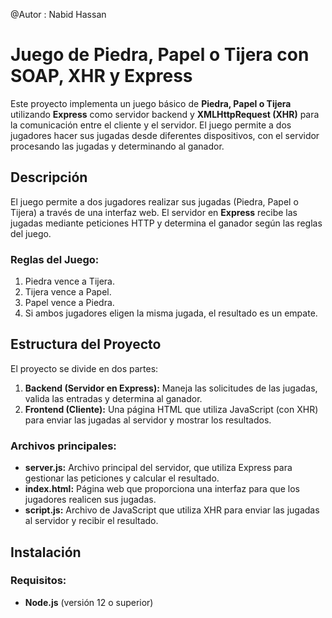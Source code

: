 @Autor : Nabid Hassan

# Juego de Piedra, Papel o Tijera con SOAP, XHR y Express

Este proyecto implementa un juego básico de **Piedra, Papel o Tijera** utilizando **Express** como servidor backend y **XMLHttpRequest (XHR)** para la comunicación entre el cliente y el servidor. El juego permite a dos jugadores hacer sus jugadas desde diferentes dispositivos, con el servidor procesando las jugadas y determinando al ganador.

## Descripción

El juego permite a dos jugadores realizar sus jugadas (Piedra, Papel o Tijera) a través de una interfaz web. El servidor en **Express** recibe las jugadas mediante peticiones HTTP y determina el ganador según las reglas del juego.

### Reglas del Juego:
1. Piedra vence a Tijera.
2. Tijera vence a Papel.
3. Papel vence a Piedra.
4. Si ambos jugadores eligen la misma jugada, el resultado es un empate.

## Estructura del Proyecto

El proyecto se divide en dos partes:
1. **Backend (Servidor en Express):** Maneja las solicitudes de las jugadas, valida las entradas y determina al ganador.
2. **Frontend (Cliente):** Una página HTML que utiliza JavaScript (con XHR) para enviar las jugadas al servidor y mostrar los resultados.

### Archivos principales:
- **server.js:** Archivo principal del servidor, que utiliza Express para gestionar las peticiones y calcular el resultado.
- **index.html:** Página web que proporciona una interfaz para que los jugadores realicen sus jugadas.
- **script.js:** Archivo de JavaScript que utiliza XHR para enviar las jugadas al servidor y recibir el resultado.

## Instalación

### Requisitos:
- **Node.js** (versión 12 o superior)
